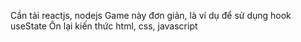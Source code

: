 Cần tải reactjs, nodejs
Game này đơn giản, là ví dụ để sử dụng hook useState
Ôn lại kiến thức html, css, javascript
